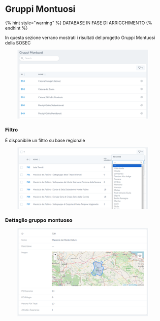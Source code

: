 # Gruppi Montuosi

{% hint style="warning" %}
DATABASE IN FASE DI ARRICCHIMENTO
{% endhint %}

In questa sezione verrano mostrati i risultati del progetto Gruppi Montuosi della SOSEC

<figure><img src="../../../.gitbook/assets/image (10).png" alt=""><figcaption></figcaption></figure>

### Filtro

È disponibile un filtro su base regionale

<figure><img src="../../../.gitbook/assets/image (2) (1).png" alt=""><figcaption></figcaption></figure>

### Dettaglio gruppo montuoso

<figure><img src="../../../.gitbook/assets/image (3) (1).png" alt=""><figcaption></figcaption></figure>

